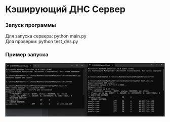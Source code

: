 # Кэширующий ДНС Сервер
### Запуск программы
Для запуска сервера: python main.py  
Для проверки: python test_dns.py 
### Пример запуска
![](Screenshot_1.jpg)